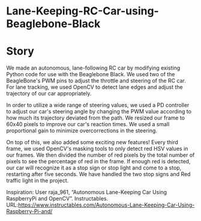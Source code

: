 # Lane-Keeping-RC-Car-using-Beaglebone-Black

# Story 
We made an autonomous, lane-following RC car by modifying existing Python code for use with the Beaglebone Black. We used two of the BeagleBone's PWM pins to adjust the throttle and steering of the RC car. For lane tracking, we used OpenCV to detect lane edges and adjust the trajectory of our car appropriately.

In order to utilize a wide range of steering values, we used a PD controller to adjust our car's steering angle by changing the PWM value according to how much its trajectory deviated from the path. We resized our frame to 60x40 pixels to improve our car's reaction times. We used a small proportional gain to minimize overcorrections in the steering.

On top of this, we also added some exciting new features! Every third frame, we used OpenCV's masking tools to only detect red HSV values in our frames. We then divided the number of red pixels by the total number of pixels to see the percentage of red in the frame. If enough red is detected, our car will recognize it as a stop sign or stop light and come to a stop, restarting after five seconds. We have handled the two stop signs and Red traffic light in the project.

Inspiration: User raja_961, “Autonomous Lane-Keeping Car Using RaspberryPi and OpenCV”. Instructables. URL:https://www.instructables.com/Autonomous-Lane-Keeping-Car-Using-Raspberry-Pi-and/
